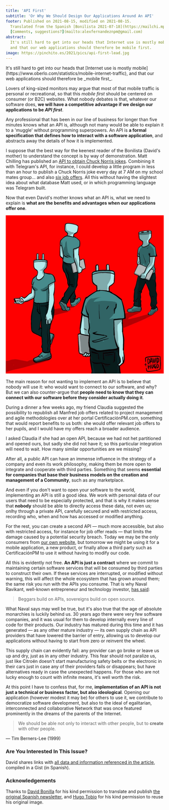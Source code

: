 ```yaml
---
title: 'API First'
subtitle: 'Or Why We Should Design Our Applications Around An API'
footer: Published on 2021-08-15, modified on 2021-08-15.
  Translated from the Spanish [Bonilista 2021-07-18](https://mailchi.mp/bonillaware/api-first?e=e8078d2541).
  [Comments, suggestions?](mailto:alexfernandeznpm@gmail.com)
abstract:
  It's still hard to get into our heads that Internet use is mostly mobile,
  and that our web applications should therefore be mobile first.
image: https://pinchito.es/2021/pics/api-first-lead.jpg
---
```


<div class="calltoaction">
It's still hard to get into our heads that
[Internet use is mostly mobile](https://www.oberlo.com/statistics/mobile-internet-traffic),
and that our web applications should therefore be _mobile first_.
</div>

Lovers of king-sized monitors may argue that most of that mobile traffic is personal or recreational,
so that this _mobile first_ should be centered on consumer (or B2C) websites.
What nobody debates is that, whatever our software does,
**we will have a competitive advantage if we design our applications to be _API first_**.

Any professional that has been in our line of business for longer than five minutes knows what an API is,
although not many would be able to explain it to a 'muggle' without programming superpowers.
An API is **a formal specification that defines how to interact with a software application**,
and abstracts away the details of how it is implemented.

I suppose that the best way for the keenest reader of the Bonilista (David's mother)
to understand the concept is by way of demonstration.
Matt Chilling has published an
[API to obtain Chuck Norris jokes](https://api.chucknorris.io/).
Combining it with Telegram's API, for instance,
I could develop a little program in less than an hour to publish
a Chuck Norris joke every day at 7 AM on my school mates group...
and also [six job offers](https://www.getmanfred.com/manfred-daily-html/).
All this without having the slightest idea about what database Matt used,
or in which programming language was Telegram built.

Now that even David's mother knows what an API is,
what we need to explain is
**what are the benefits and advantages when our applications offer one**.

![© Original illustration by [Hugo Tobio](https://twitter.com/HugoTobio), _tarugo_ and professional illustrator from Bilbao, Spain.](pics/api-first-lead.jpg "Several people with their heads replaced by giant electrical plugs walk around on a red background.")

The main reason for not wanting to implement an API is to believe that nobody will use it:
who would want to connect to our software, and why?
But we can also counter-argue that
**people need to know that they can connect with our software
before they consider actually doing it**.

During a dinner a few weeks ago,
my friend Claudia suggested the possibility to republish
all Manfred job offers related to project management and agile methodologies
over at her portal CertificaciónPM.com,
something that would report benefits to us both:
she would offer relevant job offers to her pupils,
and I would have my offers reach a broader audience.
 
I asked Claudia if she had an open API,
because we had not het partitioned and opened ours,
but sadly she did not have it;
so this particular integration will need to wait.
How many similar opportunities are we missing?
 
After all, a public API can have an immense influence in the strategy of a company
and even its work philosophy,
making them be more open to integrate and cooperate with third parties.
Something that seems **essential for companies that base their business models on the creation and management of a Community**,
such as any marketplace.

And even if you don't want to open your software to the world,
implementing an API is still a good idea.
We work with personal data of our users that need to be especially protected,
and that is why it makes sense that **nobody** should be able to directly access these data,
not even us;
onlhy through a private API, carefully secured and with restricted access,
recording who, when and how has accessed or modified anything.

For the rest,
you can create a second API
— much more accessible,
but also with restricted access,
for instance for job offer reads —
that limits the damage caused by a potential security breach.
Today we may be the only consumers from
[our own website](https://www.getmanfred.com/ofertas-empleo),
but tomorrow we might be using it for a mobile application,
a new product,
or finally allow a third party such as CertificaciónPM to use it
without having to modify our code.

All this is evidently not free.
**An API is just a contract** where we commit to maintaining certain software services
that will be consumed by third parties to construct their own.
If these services are interrupted,
or modified without warning,
this will affect the whole ecosystem that has grown around them;
the same risk you run with the APIs you consume.
That is why Naval Ravikant,
well-known entrepreneur and technology investor,
[has said](https://twitter.com/naval/status/1404325039076384773):

> Beggars build on APIs, sovereigns build on open source.

What Naval says may well be true,
but it's also true that the age of absolute monarchies is luckily behind us.
30 years ago there were very few software companies,
and it was usual for them to develop internally every line of code for their products.
Our industry has matured during this time and
it has generated
— as any other mature industry —
its own supply chain as API providers that have lowered the barrier of entry,
allowing us to develop our applications without having to start from zero or reinvent the wheel.

This supply chain can evidently fail:
any provider can go broke or leave us up and dry,
just as in any other industry.
This fear should not paralize us,
just like Citroën doesn't start manufacturing safety belts or the electronic in their cars
just in case any of their providers fails or disappears;
but have alternatives ready in case the unexpected happens.
For those who are not lucky enough to count with infinite means,
it's well worth the risk.

At this point I have to confess that, for me,
**implementation of an API is not just a technical or business factor,
but also ideological**.
Opening our application
(however modest it may be) for others to use it,
we contribute to democratize software development,
but also to the ideal of egalitarian, interconnected and collaborative Network
that was once featured prominently in the dreams of the parents of the Internet.
 
> We should be able not only to interact with other people,
> but to **create** with other people.

— Tim Berners-Lee (1999)

### Are You Interested In This Issue?

David shares links with
[all data and information referenced in the article](https://gist.github.com/dbonillaf/922e66d61616f442584be09adec2f580),
compiled in a Gist (in Spanish).

### Acknowledgements

Thanks to [David Bonilla](https://twitter.com/david_bonilla)
for his kind permission to translate and publish
[the original Spanish newsletter](https://mailchi.mp/bonillaware/api-first?e=e8078d2541),
and [Hugo Tobio](https://twitter.com/HugoTobio)
for his kind permission to reuse his original image.

